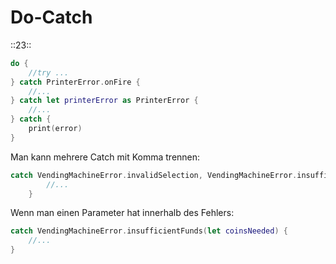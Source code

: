 # Do-Catch
::23::

```swift
do {
    //try ...
} catch PrinterError.onFire {
    //...
} catch let printerError as PrinterError {
    //...
} catch {
    print(error)
}
```

Man kann mehrere Catch mit Komma trennen:

```swift
catch VendingMachineError.invalidSelection, VendingMachineError.insufficientFunds {
        //...
    }
```

Wenn man einen Parameter hat innerhalb des Fehlers:

```swift
catch VendingMachineError.insufficientFunds(let coinsNeeded) {
    //...
}
```
